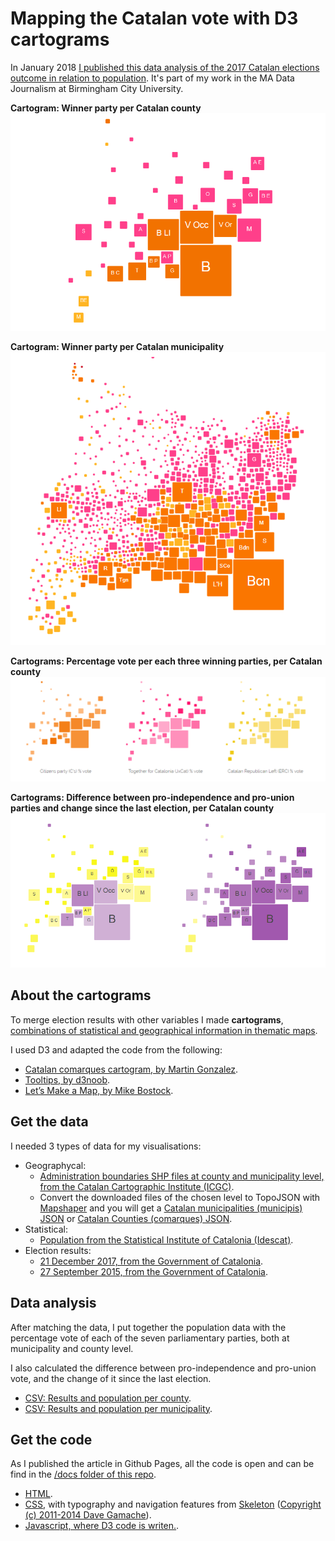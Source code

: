 # Mapping the Catalan vote with D3 cartograms

In January 2018 <a href="https://vicoliveres.github.io/mapping-catalan-elections-d3-cartogram/">I published this data analysis of the 2017 Catalan elections outcome in relation to population</a>. 
It's part of my work in the MA Data Journalism at Birmingham City University.

<b>Cartogram: Winner party per Catalan county</b>
![Cartogram: Winner party per Catalan county](https://github.com/vicoliveres/mapping-catalan-elections-d3-cartogram/blob/master/catalonia-comarques-cartogram.png)

<b>Cartogram: Winner party per Catalan municipality</b>
![Cartogram: Winner party per Catalan municipality](https://github.com/vicoliveres/mapping-catalan-elections-d3-cartogram/blob/master/catalonia-municipis-cartogram.png)

<b>Cartograms: Percentage vote per each three winning parties, per Catalan county</b>
![Cartograms: Percentage vote per each three winning parties per Catalan county](https://github.com/vicoliveres/mapping-catalan-elections-d3-cartogram/blob/master/catalonia-percentatge-cartogram.png)

<b>Cartograms: Difference between pro-independence and pro-union parties and change since the last election, per Catalan county</b>
![artograms: Difference between pro-independence and pro-union parties and change since the last election, per Catalan county](https://github.com/vicoliveres/mapping-catalan-elections-d3-cartogram/blob/master/catalonia-independence-union-cartogram.png)

## About the cartograms

To merge election results with other variables I made <b>cartograms</b>, <a href="https://www2.cs.arizona.edu/~kobourov/star.pdf">combinations of statistical and geographical information in thematic maps</a>. 

I used D3 and adapted the code from the following:
<ul>
  <li><a href="https://bl.ocks.org/martgnz/34880f7320eb5a6745e2ed7de7914223">Catalan comarques cartogram, by Martin Gonzalez</a>.</li>
  <li><a href="http://bl.ocks.org/d3noob/a22c42db65eb00d4e369">Tooltips, by d3noob</a>.</li>
  <li><a href="https://bost.ocks.org/mike/map/">Let’s Make a Map, by Mike Bostock</a>.</li>
</ul>  

## Get the data

I needed 3 types of data for my visualisations:

<ul>
 <li>Geographycal:
    <ul>
      <li><a href="http://www.icgc.cat/Administracio-i-empresa/Descarregues/Capes-de-geoinformacio/Base-municipal">Administration boundaries SHP files at county and municipality level, from the Catalan Cartographic Institute (ICGC)</a>.</li>
      <li>Convert the downloaded files of the chosen level to TopoJSON with <a href="http://mapshaper.org/">Mapshaper</a> and you will get a <a href="https://github.com/vicoliveres/mapping-catalan-elections-d3-cartogram/blob/master/docs/municipis.json">Catalan municipalities (municipis) JSON</a> or <a href="https://github.com/vicoliveres/mapping-catalan-elections-d3-cartogram/blob/master/docs/comarques.json">Catalan Counties (comarques) JSON</a>.</li>
    </ul></li> 
 <li>Statistical:
    <ul>
      <li><a href="http://www.idescat.cat/pub/?id=aec&n=246">Population from the Statistical Institute of Catalonia (Idescat)</a>.</li>
    </ul></li> 
<li>Election results:
  <ul>
   <li><a href="https://resultats.parlament2017.cat/09mesas/09-mun.csv.zip">21 December 2017, from the Government of Catalonia</a>.</li> 
   <li><a href="http://www.gencat.cat/governacio/resultatsparlament2015/resu/09mesas/ELECCIONS_PARLAMENT_CATALUNYA_2015.zip">27 September 2015, from the Government of Catalonia</a>.</li>
 </ul></li> 
</ul> 

## Data analysis

After matching the data, I put together the population data with the percentage vote of each of the seven parliamentary parties, both at municipality and county level. 

I also calculated the difference between pro-independence and pro-union vote, and the change of it since the last election.

  <ul>
    <li><a href="https://github.com/vicoliveres/mapping-catalan-elections-d3-cartogram/blob/master/docs/data-pop-winner.csv">CSV: Results and population per county</a>.</li>
    <li><a href="https://github.com/vicoliveres/mapping-catalan-elections-d3-cartogram/blob/master/docs/data-popmun-winner.csv">CSV: Results and population per municipality</a>.</li>
  </ul>

## Get the code

As I published the article in Github Pages, all the code is open and can be find in the <a href="https://github.com/vicoliveres/mapping-catalan-elections-d3-cartogram/tree/master/docs">/docs folder of this repo</a>.

  <ul>
    <li><a href="https://github.com/vicoliveres/mapping-catalan-elections-d3-cartogram/blob/master/docs/index.html">HTML</a>.</li>
  <li><a href="https://github.com/vicoliveres/mapping-catalan-elections-d3-cartogram/blob/master/docs/style.css">CSS</a>, with typography and navigation features from <a href="http://getskeleton.com/">Skeleton</a> (<a href="https://github.com/dhg/Skeleton/blob/master/LICENSE.md">Copyright (c) 2011-2014 Dave Gamache</a>).</li>
  <li><a href="https://github.com/vicoliveres/mapping-catalan-elections-d3-cartogram/blob/master/docs/map-com-pop-partits.js">Javascript, where D3 code is writen.</a>.</li>
  </ul>
